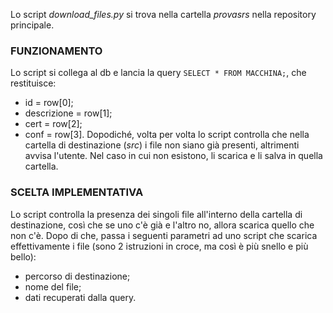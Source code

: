 Lo script *download_files.py* si trova nella cartella *provasrs* nella repository principale.
### FUNZIONAMENTO
Lo script si collega al db e lancia la query `SELECT * FROM MACCHINA;`, che restituisce:
- id = row[0];
- descrizione = row[1];
- cert = row[2];
- conf = row[3].
Dopodiché, volta per volta lo script controlla che nella cartella di destinazione (*src*) i file non siano già presenti, altrimenti avvisa l'utente. Nel caso in cui non esistono, li scarica e li salva in quella cartella.

### SCELTA IMPLEMENTATIVA
Lo script controlla la presenza dei singoli file all'interno della cartella di destinazione, così che se uno c'è già e l'altro no, allora scarica quello che non c'è. Dopo di che, passa i seguenti parametri ad uno script che scarica effettivamente i file (sono 2 istruzioni in croce, ma così è più snello e più bello):
- percorso di destinazione;
- nome del file;
- dati recuperati dalla query.